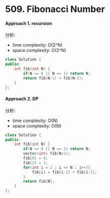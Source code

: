 # 509. Fibonacci Number
#### Approach 1. recursion

分析:
- time complexity: O(2^N)
- space complexity: O(2^N)
```c++
class Solution {
public:
    int fib(int N) {
        if(N == 0 || N == 1) return N;
        return fib(N-1) + fib(N-2);
    }
};
```

#### Approach 2. DP
分析:
- time complexity: O(N)
- space complexity: O(N)
```c++
class Solution {
public:
    int fib(int N) {
        if(N == 0 || N == 1) return N;
        vector<int> fib(N+1);
        fib[0] = 0;
        fib[1] = 1;
        for(int i = 2 ; i <= N ; i++){
            fib[i] = fib[i-1] + fib[i-2];
        }
        return fib[N];
    }
};
```
